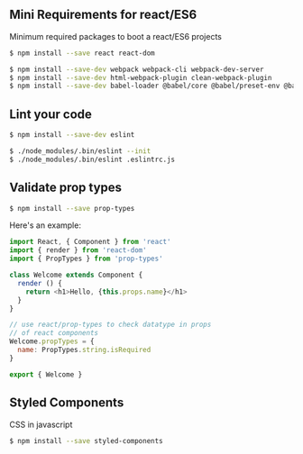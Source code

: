 ## Mini Requirements for react/ES6

Minimum required packages to boot a react/ES6 projects

```bash
$ npm install --save react react-dom

$ npm install --save-dev webpack webpack-cli webpack-dev-server
$ npm install --save-dev html-webpack-plugin clean-webpack-plugin
$ npm install --save-dev babel-loader @babel/core @babel/preset-env @babel/preset-react
```

## Lint your code

```bash
$ npm install --save-dev eslint

$ ./node_modules/.bin/eslint --init
$ ./node_modules/.bin/eslint .eslintrc.js
```

## Validate prop types

```bash
$ npm install --save prop-types
```

Here's an example:

```javascript
import React, { Component } from 'react'
import { render } from 'react-dom'
import { PropTypes } from 'prop-types'

class Welcome extends Component {
  render () {
    return <h1>Hello, {this.props.name}</h1>
  }
}

// use react/prop-types to check datatype in props
// of react components
Welcome.propTypes = {
  name: PropTypes.string.isRequired
}

export { Welcome }
```

## Styled Components

CSS in javascript

```bash
$ npm install --save styled-components
```

